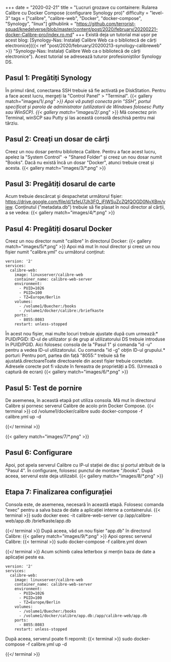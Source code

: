 +++
date = "2020-02-21"
title = "Lucruri grozave cu containere: Rularea Calibre cu Docker Compose (configurare Synology pro)"
difficulty = "level-3"
tags = ["calibre", "calibre-web", "Docker", "docker-compose", "Synology", "linux"]
githublink = "https://github.com/terrorist-squad/knedelverse/blob/master/content/post/2020/february/20200221-docker-Calibre-pro/index.ro.md"
+++
Există deja un tutorial mai ușor pe acest blog: [Synology-Nas: Instalați Calibre Web ca o bibliotecă de cărți electronice]({{< ref "post/2020/february/20200213-synology-calibreweb" >}} "Synology-Nas: Instalați Calibre Web ca o bibliotecă de cărți electronice"). Acest tutorial se adresează tuturor profesioniștilor Synology DS.
## Pasul 1: Pregătiți Synology
În primul rând, conectarea SSH trebuie să fie activată pe DiskStation. Pentru a face acest lucru, mergeți la "Control Panel" > "Terminal".
{{< gallery match="images/1/*.png" >}}
Apoi vă puteți conecta prin "SSH", portul specificat și parola de administrator (utilizatorii de Windows folosesc Putty sau WinSCP).
{{< gallery match="images/2/*.png" >}}
Mă conectez prin Terminal, winSCP sau Putty și las această consolă deschisă pentru mai târziu.
## Pasul 2: Creați un dosar de cărți
Creez un nou dosar pentru biblioteca Calibre. Pentru a face acest lucru, apelez la "System Control" -> "Shared Folder" și creez un nou dosar numit "Books". Dacă nu există încă un dosar "Docker", atunci trebuie creat și acesta.
{{< gallery match="images/3/*.png" >}}

## Pasul 3: Pregătiți dosarul de carte
Acum trebuie descărcat și despachetat următorul fișier: https://drive.google.com/file/d/1zfeU7Jh3FO_jFlWSuZcZQfQOGD0NvXBm/view. Conținutul ("metadata.db") trebuie să fie plasat în noul director al cărții, a se vedea:
{{< gallery match="images/4/*.png" >}}

## Pasul 4: Pregătiți dosarul Docker
Creez un nou director numit "calibre" în directorul Docker:
{{< gallery match="images/5/*.png" >}}
Apoi mă mut în noul director și creez un nou fișier numit "calibre.yml" cu următorul conținut:
```
version: '2'
services:
  calibre-web:
    image: linuxserver/calibre-web
    container_name: calibre-web-server
    environment:
      - PUID=1026
      - PGID=100
      - TZ=Europe/Berlin
    volumes:
      - /volume1/Buecher:/books
      - /volume1/docker/calibre:/briefkaste
    ports:
      - 8055:8083
    restart: unless-stopped

```
În acest nou fișier, mai multe locuri trebuie ajustate după cum urmează:* PUID/PGID: ID-ul de utilizator și de grup al utilizatorului DS trebuie introduse în PUID/PGID. Aici folosesc consola de la "Pasul 1" și comanda "id -u" pentru a vedea ID-ul utilizatorului. Cu comanda "id -g" obțin ID-ul grupului.* porturi: Pentru port, partea din față "8055:" trebuie să fie ajustată.directoareToate directoarele din acest fișier trebuie corectate. Adresele corecte pot fi văzute în fereastra de proprietăți a DS. (Urmează o captură de ecran)
{{< gallery match="images/6/*.png" >}}

## Pasul 5: Test de pornire
De asemenea, în această etapă pot utiliza consola. Mă mut în directorul Calibre și pornesc serverul Calibre de acolo prin Docker Compose.
{{< terminal >}}
cd /volume1/docker/calibre
sudo docker-compose -f calibre.yml up -d

{{</ terminal >}}

{{< gallery match="images/7/*.png" >}}

## Pasul 6: Configurare
Apoi, pot apela serverul Calibre cu IP-ul stației de disc și portul atribuit de la "Pasul 4". În configurare, folosesc punctul de montare "/books". După aceea, serverul este deja utilizabil.
{{< gallery match="images/8/*.png" >}}

## Etapa 7: Finalizarea configurației
Consola este, de asemenea, necesară în această etapă. Folosesc comanda "exec" pentru a salva baza de date a aplicației interne a containerului.
{{< terminal >}}
sudo docker exec -it calibre-web-server cp /app/calibre-web/app.db /briefkaste/app.db

{{</ terminal >}}
După aceea, văd un nou fișier "app.db" în directorul Calibre:
{{< gallery match="images/9/*.png" >}}
Apoi opresc serverul Calibre:
{{< terminal >}}
sudo docker-compose -f calibre.yml down

{{</ terminal >}}
Acum schimb calea letterbox și mențin baza de date a aplicației peste ea.
```
version: '2'
services:
  calibre-web:
    image: linuxserver/calibre-web
    container_name: calibre-web-server
    environment:
      - PUID=1026
      - PGID=100
      - TZ=Europe/Berlin
    volumes:
      - /volume1/Buecher:/books
      - /volume1/docker/calibre/app.db:/app/calibre-web/app.db
    ports:
      - 8055:8083
    restart: unless-stopped

```
După aceea, serverul poate fi repornit:
{{< terminal >}}
sudo docker-compose -f calibre.yml up -d

{{</ terminal >}}
